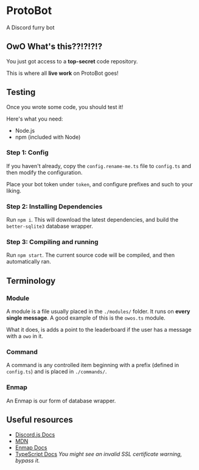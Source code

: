 # ProtoBot

A Discord furry bot

## OwO What's this??!?!?!?

You just got access to a **top-secret** code repository.

This is where all **live work** on ProtoBot goes!

## Testing

Once you wrote some code, you should test it!

Here's what you need:

- Node.js
- npm (included with Node)

### Step 1: Config

If you haven't already, copy the `config.rename-me.ts` file to `config.ts` and then modify the configuration.

Place your bot token under `token`, and configure prefixes and such to your liking.

### Step 2: Installing Dependencies

Run `npm i`. This will download the latest dependencies, and build the `better-sqlite3` database wrapper.

### Step 3: Compiling and running

Run `npm start`. The current source code will be compiled, and then automatically ran.

## Terminology

### Module

A module is a file usually placed in the `./modules/` folder. It runs on **every single message**. A good example of this is the `owos.ts` module.

What it does, is adds a point to the leaderboard if the user has a message with a `owo` in it.

### Command

A command is any controlled item beginning with a prefix (defined in `config.ts`) and is placed in `./commands/`.

### Enmap

An Enmap is our form of database wrapper.

## Useful resources

- [Discord.js Docs](https://discord.js.org/)
- [MDN](https://developer.mozilla.org/)
- [Enmap Docs](https://enmap.evie.dev/)
- [TypeScript Docs](https://www.typescriptlang.org/) *You might see an invalid SSL certificate warning, bypass it.*
